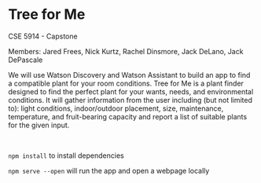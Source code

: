 # Tree for Me

CSE 5914 - Capstone

Members:
Jared Frees, 
Nick Kurtz, 
Rachel Dinsmore, 
Jack DeLano, 
Jack DePascale

We will use Watson Discovery and Watson Assistant to build an app to find a compatible plant for your room conditions. Tree for Me is a plant finder designed to find the perfect plant for your wants, needs, and environmental conditions. It will gather information from the user including (but not limited to): light conditions, indoor/outdoor placement, size, maintenance, temperature, and fruit-bearing capacity and report a list of suitable plants for the given input.

</br>

`npm install` to install dependencies

`npm serve --open` will run the app and open a webpage locally
